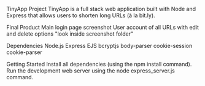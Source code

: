 TinyApp Project
TinyApp is a full stack web application built with Node and Express that allows users to shorten long URLs (à la bit.ly).

Final Product
Main login page screenshot
User account of all URLs with edit and delete options
"look inside screenshot folder"

Dependencies
Node.js
Express
EJS
bcryptjs
body-parser
cookie-session
cookie-parser

Getting Started
Install all dependencies (using the npm install command).
Run the development web server using the node express_server.js command.